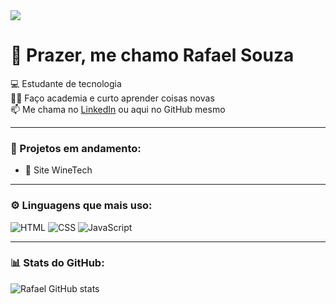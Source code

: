 
<img src="https://github.com/user-attachments/assets/d5b5ce50-c2ae-4e18-ad8e-da6ee2f90008" style="max-width: 100%; height: auto;"/>

# 👋 Prazer, me chamo Rafael Souza

💻 Estudante de tecnologia  
🏋️‍♂️ Faço academia e curto aprender coisas novas  
📫 Me chama no [LinkedIn]([https://www.linkedin.com/](https://www.linkedin.com/in/rafael-souza-58aa572b8/)) ou aqui no GitHub mesmo  

---

### 🚧 Projetos em andamento: 
- 🍷 Site WineTech  

---

### ⚙️ Linguagens que mais uso:
![HTML](https://img.shields.io/badge/HTML5-E34F26?style=for-the-badge&logo=html5&logoColor=white)
![CSS](https://img.shields.io/badge/CSS3-1572B6?style=for-the-badge&logo=css3&logoColor=white)
![JavaScript](https://img.shields.io/badge/JavaScript-F7DF1E?style=for-the-badge&logo=javascript&logoColor=black)

---

### 📊 Stats do GitHub:
![Rafael GitHub stats](https://github-readme-stats.vercel.app/api?username=RafaelSouza115&show_icons=true&theme=dracula)
